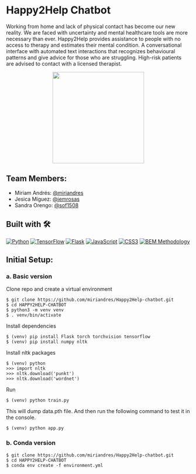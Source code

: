 # Happy2Help Chatbot
Working from home and lack of physical contact has become our new reality. We are faced with uncertainty and mental healthcare tools are more necessary than ever.
Happy2Help provides assistance to people with no access to therapy and estimates their mental condition. A conversational interface with automated text interactions that recognizes behavioural patterns and give advice for those who are struggling.  High-risk patients are advised to contact with a licensed therapist.

<p align="center">
  <img width="250" src="https://user-images.githubusercontent.com/86624207/147703339-6a74f2f3-22b3-4d64-882d-d84caccdf4fb.gif" />
</p>

## Team Members:
- Miriam Andrés:  [@miriandres](https://github.com/miriandres)
- Jesica Míguez:  [@jemrosas](https://github.com/jemrosas)
- Sandra Orengo:  [@sof1508](https://github.com/sof1508)

## Built with 🛠️
[![Python](https://img.shields.io/badge/Python-3776AB?style=for-the-badge&logo=python&logoColor=white)](https://www.python.org/)
[![TensorFlow](https://img.shields.io/badge/TensorFlow-FF6F00?style=for-the-badge&logo=tensorflow&logoColor=white)](https://www.tensorflow.org/)
[![Flask](https://img.shields.io/badge/Flask-000000?style=for-the-badge&logo=flask&logoColor=white)](https://flask.palletsprojects.com/en/2.2.x/)
[![JavaScript](https://img.shields.io/static/v1?label=&message=JavaScript&color=f7df1e&logo=javascript&logoColor=black&style=for-the-badge)](https://www.javascript.com/)
[![CSS3](https://img.shields.io/badge/CSS3-1572B6?style=for-the-badge&logo=css3&logoColor=white)](https://www.w3schools.com/css/)
[![BEM Methodology](https://img.shields.io/static/v1?label=&message=BEM%20Methodology&color=17A1E6&logo=bem&logoColor=white&style=for-the-badge)](http://getbem.com/)

## Initial Setup:
### a. Basic version
Clone repo and create a virtual environment
```
$ git clone https://github.com/miriandres/Happy2Help-chatbot.git
$ cd HAPPY2HELP-CHATBOT
$ python3 -m venv venv
$ . venv/bin/activate
```
Install dependencies
```
$ (venv) pip install Flask torch torchvision tensorflow
$ (venv) pip install numpy nltk
```
Install nltk packages
```
$ (venv) python
>>> import nltk
>>> nltk.download('punkt')
>>> nltk.download('wordnet')
```
Run
```
$ (venv) python train.py
```
This will dump data.pth file. And then run
the following command to test it in the console.
```
$ (venv) python app.py
```

### b. Conda version
```
$ git clone https://github.com/miriandres/Happy2Help-chatbot.git
$ cd HAPPY2HELP-CHATBOT
$ conda env create -f environment.yml
```
